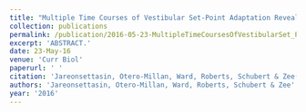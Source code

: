 ```yaml
---
title: "Multiple Time Courses of Vestibular Set-Point Adaptation Revealed by Sustained Magnetic Field Stimulation of the Labyrinth."
collection: publications
permalink: /publication/2016-05-23-MultipleTimeCoursesOfVestibularSet_PointAdaptationRevealedBySus
excerpt: 'ABSTRACT.'
date: 23-May-16
venue: 'Curr Biol'
paperurl: ' '
citation: 'Jareonsettasin, Otero-Millan, Ward, Roberts, Schubert & Zee(2020) "Multiple Time Courses of Vestibular Set-Point Adaptation Revealed by Sustained Magnetic Field Stimulation of the Labyrinth." Curr Biol. 2016 May 23;26(10):1359-66. '
authors: 'Jareonsettasin, Otero-Millan, Ward, Roberts, Schubert & Zee'
year: '2016'
---
```


